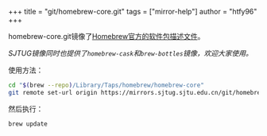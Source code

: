 +++
title = "git/homebrew-core.git"
tags = ["mirror-help"]
author = "htfy96"
+++

homebrew-core.git镜像了[Homebrew官方的软件包描述文件](https://github.com/Homebrew/homebrew-core.git)。

*SJTUG镜像同时也提供了`homebrew-cask`和`brew-bottles`镜像，欢迎大家使用。*

使用方法：
```sh
cd "$(brew --repo)/Library/Taps/homebrew/homebrew-core"
git remote set-url origin https://mirrors.sjtug.sjtu.edu.cn/git/homebrew-core.git
```

然后执行：

```sh
brew update
```
